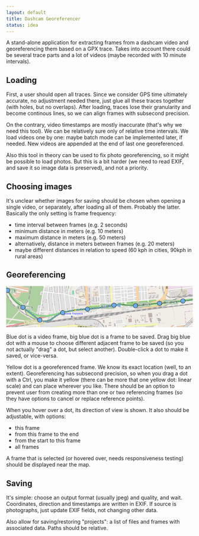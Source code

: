 ```yaml
---
layout: default
title: Dashcam Georeferencer
status: idea
---
```


A stand-alone application for extracting frames from a dashcam video and georeferencing them
based on a GPX trace. Takes into account there could be several trace parts and a lot of videos
(maybe recorded with 10 minute intervals).

## Loading

First, a user should open all traces. Since we consider GPS time ultimately accurate, no adjustment
needed there, just glue all these traces together (with holes, but no overlaps). After loading,
traces lose their granularity and become continous lines, so we can align frames with subsecond
precision.

On the contrary, video timestamps are mostly inaccurate (that's why we need this tool). We can be
relatively sure only of relative time intervals. We load videos one by one: maybe batch mode can
be implemented later, if needed. New videos are appended at the end of last one georeferenced.

Also this tool in theory can be used to fix photo georeferencing, so it might be possible
to load photos. But this is a bit harder (we need to read EXIF, and save it so image data
is preserved), and not a priority.

## Choosing images

It's unclear whether images for saving should be chosen when opening a single video, or separately,
after loading all of them. Probably the latter. Basically the only setting is frame frequency:

* time interval between frames (e.g. 2 seconds)
* minimum distance in meters (e.g. 10 meters)
* maximum distance in meters (e.g. 50 meters)
* alternatively, distance in meters between frames (e.g. 20 meters)
* maybe different distances in relation to speed (60 kph in cities, 90kph in rural areas)

## Georeferencing

![A trace with a lot of blue dots and a yellow one](georef.png)

Blue dot is a video frame, big blue dot is a frame to be saved. Drag big blue dot with a mouse to
choose different adjacent frame to be saved (so you not actually "drag" a dot, but select another).
Double-click a dot to make it saved, or vice-versa.

Yellow dot is a georeferenced frame. We know its exact location (well, to an extent). Georeferencing
has subsecond precision, so when you drag a dot with a Ctrl, you make it yellow (there can be more
that one yellow dot: linear scale) and can place wherever you like. There should be an option to
prevent user from creating more than one or two referencing frames (so they have options to cancel
or replace reference points).

When you hover over a dot, its direction of view is shown. It also should be adjustable, with options:

* this frame
* from this frame to the end
* from the start to this frame
* all frames

A frame that is selected (or hovered over, needs responsiveness testing) should be displayed near
the map.

## Saving

It's simple: choose an output format (usually jpeg) and quality, and wait. Coordinates, direction
and timestamps are written in EXIF. If source is photographs, just update EXIF fields, not changing
other data.

Also allow for saving/restoring "projects": a list of files and frames with associated data. Paths
should be relative.
